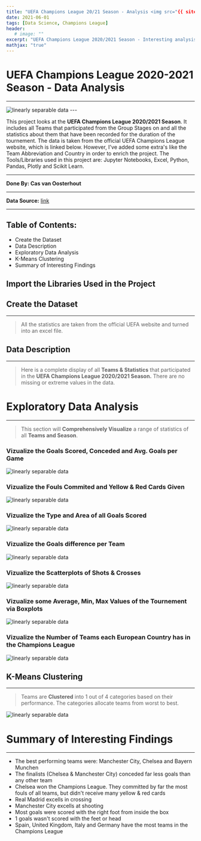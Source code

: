 ```yaml
---
title: "UEFA Champions League 20/21 Season - Analysis <img src="{{ site.url }}{{ site.baseurl }}/images/perceptron/UEFA_CL (2).png" alt="linearly separable data">"
date: 2021-06-01
tags: [Data Science, Champions League]
header:
   # image: ""
excerpt: "UEFA Champions League 2020/2021 Season - Interesting analysis of this official statistics of the Champions League Season"
mathjax: "true"
---
```


# UEFA Champions League 2020-2021 Season - Data Analysis
---
<img src="{{ site.url }}{{ site.baseurl }}/images/perceptron/UEFA_CL (2).png" alt="linearly separable data">
---

This project looks at the **UEFA Champions League 2020/2021 Season**. It includes all Teams that participated from the Group Stages on and all the statistics about them that have been recorded for the duration of the tournement. The data is taken from the official UEFA Champions League website, which is linked below. However, I've added some extra's like the Team Abbreviation and Country in order to enrich the project. The Tools/Libraries used in this project are: Jupyter Notebooks, Excel, Python, Pandas, Plotly and Scikit Learn. 

---

**Done By: Cas van Oosterhout**

---

**Data Source:**
[link](https://www.uefa.com/uefachampionsleague/)

---

## Table of Contents: 
<ul>
    <li> Create the Dataset </li>
    <li> Data Description </li>
    <li> Exploratory Data Analysis</li>
    <li> K-Means Clustering </li>
    <li> Summary of Interesting Findings</li>
</ul>

## Import the Libraries Used in the Project
<script src="https://gist.github.com/CasvanOosterhout/b8bda2769f95350065ba073aa3addbf1.js"></script>

## Create the Dataset
---
> All the statistics are taken from the official UEFA website and turned into an excel file.

<script src="https://gist.github.com/CasvanOosterhout/8fd0c0c0f74831fcadab24873d4b946d.js"></script>

##  Data Description
---
> Here is a complete display of all **Teams & Statistics** that participated in the **UEFA Champions League 2020/2021 Season.**
There are no missing or extreme values in the data.

<script src="https://gist.github.com/CasvanOosterhout/6cda4dde9ca36b7021906930bfceeb35.js"></script>

# Exploratory Data Analysis 
---
> This section will **Comprehensively Visualize** a range of statistics of all **Teams and Season**.

### Vizualize the Goals Scored, Conceded and Avg. Goals per Game
<script src="https://gist.github.com/CasvanOosterhout/92c58b6234163c91855a9762b7bc5486.js"></script>
<img src="{{ site.url }}{{ site.baseurl }}/images/perceptron/Goals-CL.png" alt="linearly separable data">

### Vizualize the Fouls Commited and Yellow & Red Cards Given
<script src="https://gist.github.com/CasvanOosterhout/0c88bff0a7996dac6288b6f1aadf19af.js"></script>
<img src="{{ site.url }}{{ site.baseurl }}/images/perceptron/Fouls-Cl.png" alt="linearly separable data">

### Vizualize the Type and Area of all Goals Scored 
<script src="https://gist.github.com/CasvanOosterhout/f6ca767145724d92eb77fe33e029c8b9.js"></script>
<img src="{{ site.url }}{{ site.baseurl }}/images/perceptron/Pies-CL.png" alt="linearly separable data">

###  Vizualize the Goals difference per Team
<script src="https://gist.github.com/CasvanOosterhout/338b24f55aeed1db321c8854123ea169.js"></script>
<img src="{{ site.url }}{{ site.baseurl }}/images/perceptron/diff-CL.png" alt="linearly separable data">

### Vizualize the Scatterplots of Shots & Crosses
<script src="https://gist.github.com/CasvanOosterhout/922368a58a4087787bf3967534c8c35d.js"></script>
<img src="{{ site.url }}{{ site.baseurl }}/images/perceptron/Scatter-CL.png" alt="linearly separable data">

### Vizualize some Average, Min, Max Values of the Tournement via Boxplots
<script src="https://gist.github.com/CasvanOosterhout/b0ea99c62209d3aae97556e938a146b2.js"></script>
<img src="{{ site.url }}{{ site.baseurl }}/images/perceptron/Box-CL.png" alt="linearly separable data">

### Vizualize the Number of Teams each European Country has in the Champions League
<script src="https://gist.github.com/CasvanOosterhout/b38879c01c44b3bec0b07a8ff868b57f.js"></script>
<img src="{{ site.url }}{{ site.baseurl }}/images/perceptron/Map-Cl.png" alt="linearly separable data">

## K-Means Clustering
---
> Teams are **Clustered** into 1 out of 4 categories based on their performance. The categories allocate teams from worst to best.

<script src="https://gist.github.com/CasvanOosterhout/236ef47f5040b3e74496d68c610c6a09.js"></script>
<img src="{{ site.url }}{{ site.baseurl }}/images/perceptron/Cluster-CL.png" alt="linearly separable data">

# Summary of Interesting Findings
--- 
- The best performing teams were: Manchester City, Chelsea and Bayern Munchen
- The finalists (Chelsea & Manchester City) conceded far less goals than any other team
- Chelsea won the Champions League. They committed by far the most fouls of all teams, but didn't receive many yellow & red cards
- Real Madrid excells in crossing 
- Manchester City excells at shooting 
- Most goals were scored with the right foot from inside the box
- 1 goals wasn't scored with the feet or head
- Spain, United Kingdom, Italy and Germany have the most teams in the Champions League
